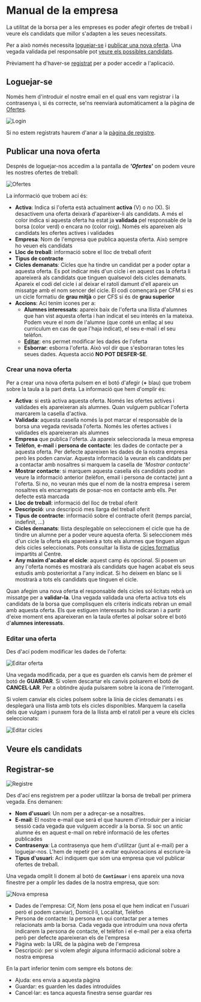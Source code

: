 # Manual de la empresa
La utilitat de la borsa per a les empreses es poder afegir ofertes de treball i veure els candidats que millor s'adapten a les seues necessitats.

Per a això només necessita [loguejar-se](#loguejar-se) i [publicar una nova oferta](#publicar-una-nova-oferta). Una vegada validada pel responsable pot [veure els possibles candidats](#veure-els-candidats).

Prèviament ha d'haver-se [registrat](#registrar-se) per a poder accedir a l'aplicació.

## Loguejar-se
Només hem d'introduir el nostre email en el qual ens vam registrar i la contrasenya i, si és correcte, se'ns reenviarà automàticament a la pàgina de [Ofertes](./ofertas).

![Login](../img/login.png)

Si no estem registrats haurem d'anar a la [pàgina de registre](#registrar-se).

## Publicar una nova oferta
Després de loguejar-nos accedim a la pantalla de **_'Ofertes'_** on podem veure les nostres ofertes de treball:

![Ofertes](../img/ofertas.png)

La informació que trobem ací és:
- **Activa**: Indica si l'oferta està actualment **activa** (V) o no (X). Si desactivem una oferta deixarà d'aparèixer-li als candidats. A més el color indica si aquesta oferta ha estat ja **validada** pel responsable de la borsa (color verd) o encara no (color roig). Només els apareixen als candidats les ofertes actives i validades
- **Empresa**: Nom de l'empresa que publica aquesta oferta. Això sempre ho veuen els candidats
- **Lloc de treball**: informació sobre el lloc de treball oferit
- **Tipus de contracte**
- **Cicles demanats**: Cicles que ha tindre un candidat per a poder optar a aquesta oferta. Es pot indicar més d'un cicle i en aquest cas la oferta li apareixerà als candidats que tinguen qualsevol dels cicles demanats. Apareix el codi del cicle i al deixar el ratolí damunt d'ell apareix un missatge amb el nom sencer del cicle. El codi començarà per CFM si es un cicle formatiu de **grau mitjà** o per CFS si és de **grau superior**
- **Accions**: Ací tenim icones per a:
    - **Alumnes interessats**: apareix baix de l'oferta una llista d'alumnes que han vist aquesta oferta i han indicat el seu interés en la mateixa. Podem veure el nom de l'alumne (que conté un enllaç al seu curriculum en cas de que l'haja indicat), el seu e-mail i el seu telèfon.
    - **[Editar](#editar-una-oferta)**: ens permet modificar les dades de l'oferta
    - **Esborrar**: esborra l'oferta. Això vol dir que s'esborraran totes les seues dades. Aquesta acció **NO POT DESFER-SE**.

### Crear una nova oferta
Per a crear una nova oferta pulsem en el botó d'afegir (**+** blau) que trobem sobre la taula a la part dreta. La informació que hem d'omplir és:
- **Activa**: si està activa aquesta oferta. Només les ofertes actives i validades els apareixeran als alumnes. Quan vulguem publicar l'oferta marcarem la casella d'activa.
- **Validada**: aquesta casella només la pot marcar el responsable de la borsa una vegada revisada l'oferta. Només les ofertes actives i validades els apareixeran als alumnes
- **Empresa** que publica l'oferta. Ja apareix seleccionada la meua empresa
- **Telèfon**, **e-mail** i **persona de contacte**: les dades de contacte per a aquesta oferta. Per defecte apareixen les dades de la nostra empresa però les poden canviar. Aquesta informació la veuran els candidats per a contactar amb nosaltres si marquem la casella de _'Mostrar contacte'_
- **Mostrar contacte**: si marquem aquesta casella els candidats podran veure la informació anterior (telèfon, email i persona de contacte) junt a l'oferta. Si no, no veuran més que el nom de la nostra empresa i serem nosaltres els encarregats de posar-nos en contacte amb ells. Per defecte està marcada
- **Lloc de treball**: informació del lloc de trebal oferit
- **Descripció**: una descripció mes llarga del treball oferit
- **Tipus de contracte**: informació sobre el contracte oferit (temps parcial, indefinit, ...)
- **Cicles demanats**: llista desplegable on seleccionem el cicle que ha de tindre un alumne per a poder veure aquesta oferta. Si seleccionem més d'un cicle la oferta els apareixerà a tots els alumnes que tinguen algun dels cicles seleccionats. Pots consultar la llista de [cicles formatius](../ciclos/lista.md) impartits al Centre.
- **Any màxim d'acabar el cicle**: aquest camp és opcional. Si posem un any l'oferta només es mostrarà als candidats que hagen acabat els seus estudis amb posterioritat a l'any indicat. Si ho deixem en blanc se li mostrarà a tots els candidats que tinguen el cicle.

Quan afegim una nova oferta el responsable dels cicles sol·licitats rebrà un missatge per a **validar-la**. Una vegada validada una oferta activa tots els candidats de la borsa que complisquen els criteris indicats rebran un email amb aquesta oferta. Els que estiguen interessats ho indicaran i a partir d'eixe moment ens apareixeran en la taula ofertes al polsar sobre el botó d'**alumnes interessats**.

### Editar una oferta
Des d'ací podem modificar les dades de l'oferta:

![Editar oferta](../img/oferta-edit.png)

Una vegada modificada, per a que es guarden els canvis hem de prèmer el botó de **GUARDAR**. Si volem descartar els canvis polsarem el botó de **CANCEL·LAR**. Per a obtindre ajuda pulsarem sobre la icona de l'interrogant.

Si volem canviar els cicles polsem sobre la línia de cicles demanats i es desplegarà una llista amb tots els cicles disponibles. Marquem la casella dels que vulgam i punxem fora de la llista amb el ratolí per a veure els cicles seleccionats:

![Editar cicles](../img/oferta-edit-ciclos.png)


## Veure els candidats


## Registrar-se

![Registre](../img/registre.png)

Des d'ací ens registrem per a poder utilitzar la borsa de treball per primera vegada. Ens demanen:

- **Nom d'usuari**: Un nom per a adreçar-se a nosaltres. 
- **E-mail**: El nostre e-mail que será el que haurem d'introduir per a iniciar sessió cada vegada que vulguem accedir a la borsa. Si soc un antic alumne és en aquest e-mail on rebré informació de les ofertes publicades
- **Contrasenya**: La contrasenya que hem d'utilitzar (junt al e-mail) per a loguejar-nos. L'hem de repetir per a evitar equivocacions al escriure-la
- **Tipus d'usuari**: Ací indiquem que sóm una empresa que vol publicar ofertes de treball.

Una vegada omplit li donem al botó de **`Continuar`** i ens apareix una nova finestre per a omplir les dades de la nostra empresa, que son: 

![Nova empresa](../img/newEmpresa.png)

- Dades de l'empresa: Cif, Nom (ens posa el que hem indicat en l'usuari però el podem canviar), Domicil·li, Localitat, Telèfon
- Persona de contacte: la persona en qui contactar per a temes relacionats amb la borsa. Cada vegada que introduïm una nova oferta indicarem la persona de contacte, el telèfon i el e-mail per a eixa oferta però per defecte apareixeran els de l'empresa
- Pàgina web: la URL de la pàgina web de l'empresa
- Descripció: per si volem afegir alguna informació adicional sobre a nostra empresa

En la part inferior tenim com sempre els botons de:
- Ajuda: ens envia a aquesta pàgina
- Guardar: es guarden les dades introduïdes
- Cancel·lar: es tanca aquesta finestra sense guardar res



